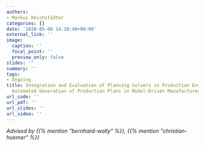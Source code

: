 ```yaml
---
authors:
- Markus Reichstädter
categories: []
date: '2020-05-08 14:38:40+00:00'
external_link: ''
image:
  caption: ''
  focal_point: ''
  preview_only: false
slides: ''
summary: ''
tags:
- Ongoing
title: Integration and Evaluation of Planning Solvers in Production Environments.
  Automated Generation of Production Plans in Model-Driven Manufactures.
url_code: ''
url_pdf: ''
url_slides: ''
url_video: ''
---
```




*Advised by {{% mention "bernhard-wally" %}}, {{% mention "christian-huemer" %}}*